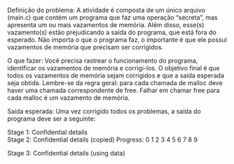 Definição do problema:
A atividade é composta de um único arquivo (main.c) que contém um programa que faz uma operação “secreta”,
mas apresenta um ou mais vazamentos de memória. Além disso, esse(s) vazamento(s) estão prejudicando a saída
do programa, que está fora do esperado. Não importa o que o programa faz, o importante é que ele possui
vazamentos de memória que precisam ser corrigidos.

O que fazer:
Você precisa rastrear o funcionamento do programa, identificar os vazamentos de memória e corrigi-los. 
O objetivo final é que todos os vazamentos de memória sejam corrigidos e que a saída esperada seja obtida.
Lembre-se da regra geral: para cada chamada de malloc deve haver uma chamada correspondente de free. 
Falhar em chamar free para cada malloc é um vazamento de memória.

Saída esperada:
Uma vez corrigido todos os problemas, a saída do programa deve ser a seguinte:

  Stage 1: Confidential details <br>
  Stage 2: Confidential details (copied)
  Progress: 0 1 2 3 4 5 6 7 8 9 
  
  Stage 3: Confidential details (using data)
  
